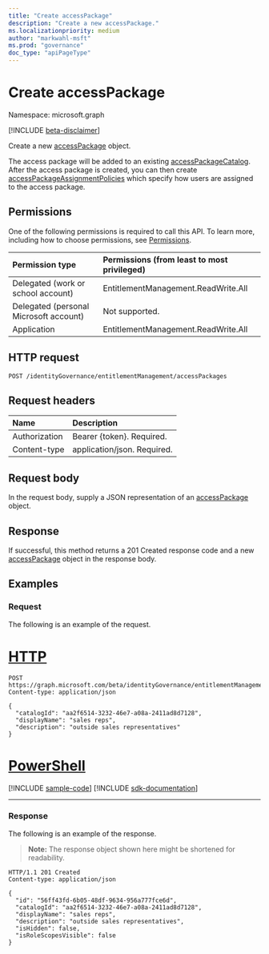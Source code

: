 ```yaml
---
title: "Create accessPackage"
description: "Create a new accessPackage."
ms.localizationpriority: medium
author: "markwahl-msft"
ms.prod: "governance"
doc_type: "apiPageType"
---
```


# Create accessPackage

Namespace: microsoft.graph

[!INCLUDE [beta-disclaimer](../../includes/beta-disclaimer.md)]

Create a new [accessPackage](../resources/accesspackage.md) object.

The access package will be added to an existing [accessPackageCatalog](../resources/accesspackagecatalog.md). After the access package is created, you can then create [accessPackageAssignmentPolicies](../resources/accesspackageassignmentpolicy.md) which specify how users are assigned to the access package.


## Permissions

One of the following permissions is required to call this API. To learn more, including how to choose permissions, see [Permissions](/graph/permissions-reference).

| Permission type                        | Permissions (from least to most privileged) |
|:---------------------------------------|:--------------------------------------------|
| Delegated (work or school account)     | EntitlementManagement.ReadWrite.All |
| Delegated (personal Microsoft account) | Not supported. |
| Application                            | EntitlementManagement.ReadWrite.All |

## HTTP request

<!-- { "blockType": "ignored" } -->

```http
POST /identityGovernance/entitlementManagement/accessPackages
```

## Request headers

| Name          | Description   |
|:--------------|:--------------|
| Authorization | Bearer \{token\}. Required. |
| Content-type  | application/json. Required.  |

## Request body

In the request body, supply a JSON representation of an [accessPackage](../resources/accesspackage.md) object.

## Response

If successful, this method returns a 201 Created response code and a new [accessPackage](../resources/accesspackage.md) object in the response body.

## Examples

### Request

The following is an example of the request.

# [HTTP](#tab/http)
<!-- {
  "blockType": "request",
  "name": "create_accesspackage_from_accesspackages"
}-->

```http
POST https://graph.microsoft.com/beta/identityGovernance/entitlementManagement/accessPackages
Content-type: application/json

{
  "catalogId": "aa2f6514-3232-46e7-a08a-2411ad8d7128",
  "displayName": "sales reps",
  "description": "outside sales representatives"
}
```

# [PowerShell](#tab/powershell)
[!INCLUDE [sample-code](../includes/snippets/powershell/create-accesspackage-from-accesspackages-powershell-snippets.md)]
[!INCLUDE [sdk-documentation](../includes/snippets/snippets-sdk-documentation-link.md)]

---

### Response

The following is an example of the response.

> **Note:** The response object shown here might be shortened for readability.

<!-- {
  "blockType": "response",
  "truncated": true,
  "@odata.type": "microsoft.graph.accessPackage"
} -->

```http
HTTP/1.1 201 Created
Content-type: application/json

{
  "id": "56ff43fd-6b05-48df-9634-956a777fce6d",
  "catalogId": "aa2f6514-3232-46e7-a08a-2411ad8d7128",
  "displayName": "sales reps",
  "description": "outside sales representatives",
  "isHidden": false,
  "isRoleScopesVisible": false
}
```

<!-- uuid: 16cd6b66-4b1a-43a1-adaf-3a886856ed98
2019-02-04 14:57:30 UTC -->
<!-- {
  "type": "#page.annotation",
  "description": "Create accessPackage",
  "keywords": "",
  "section": "documentation",
  "tocPath": ""
}-->


